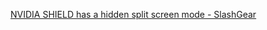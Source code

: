 
[NVIDIA SHIELD has a hidden split screen mode - SlashGear](https://www-slashgear-com.cdn.ampproject.org/v/s/www.slashgear.com/nvidia-shield-has-a-hidden-split-screen-mode-02571804/amp/?amp_js_v=a2&amp_gsa=1#referrer=https%3A%2F%2Fwww.google.com&amp_tf=From%20%251%24s&ampshare=https%3A%2F%2Fwww.slashgear.com%2Fnvidia-shield-has-a-hidden-split-screen-mode-02571804%2F)
